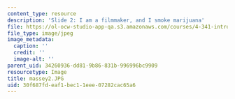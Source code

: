 ```yaml
---
content_type: resource
description: 'Slide 2: I am a filmmaker, and I smoke marijuana'
file: https://ol-ocw-studio-app-qa.s3.amazonaws.com/courses/4-341-introduction-to-photography-fall-2002/30f687fdeaf1bec11eee07282cac65a6_massey2.JPG
file_type: image/jpeg
image_metadata:
  caption: ''
  credit: ''
  image-alt: ''
parent_uid: 34260936-dd81-9b86-831b-996996bc9909
resourcetype: Image
title: massey2.JPG
uid: 30f687fd-eaf1-bec1-1eee-07282cac65a6
---
```

